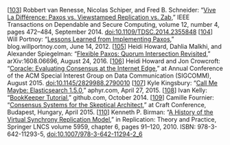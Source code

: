 [[103](ch09.html#vanRenesse2014dj-marker)] Robbert van Renesse, Nicolas Schiper, and
Fred B. Schneider: “[Vive La Différence: Paxos vs.
Viewstamped Replication vs. Zab](http://arxiv.org/abs/1309.5671),” IEEE Transactions on Dependable and Secure Computing,
volume 12, number 4, pages 472–484, September 2014.
[doi:10.1109/TDSC.2014.2355848](http://dx.doi.org/10.1109/TDSC.2014.2355848) [[104](ch09.html#Portnoy2012vs-marker)] Will
Portnoy: “[Lessons
Learned from Implementing Paxos](http://blog.willportnoy.com/2012/06/lessons-learned-from-paxos.html),” blog.willportnoy.com, June 14, 2012. [[105](ch09.html#Howard2016tz_ch9-marker)] Heidi Howard, Dahlia Malkhi, and Alexander Spiegelman:
“[Flexible Paxos: Quorum Intersection Revisited](https://arxiv.org/abs/1608.06696),”
arXiv:1608.06696, August 24, 2016. [[106](ch09.html#Howard2015cw-marker)] Heidi Howard and Jon Crowcroft:
“[Coracle:
Evaluating Consensus at the Internet Edge](http://www.sigcomm.org/sites/default/files/ccr/papers/2015/August/2829988-2790010.pdf),” at Annual Conference of the ACM Special Interest
Group on Data Communication (SIGCOMM), August 2015.
[doi:10.1145/2829988.2790010](http://dx.doi.org/10.1145/2829988.2790010) [[107](ch09.html#Kingsbury2015uk-marker)] Kyle Kingsbury:
“[Call Me Maybe:
Elasticsearch 1.5.0](https://aphyr.com/posts/323-call-me-maybe-elasticsearch-1-5-0),” aphyr.com, April 27, 2015. [[108](ch09.html#Kelly2014lq-marker)] Ivan Kelly:
“[BookKeeper Tutorial](https://github.com/ivankelly/bookkeeper-tutorial),”
github.com, October 2014. [[109](ch09.html#Fournier2015wt-marker)] Camille Fournier:
“[Consensus Systems for the Skeptical
Architect](http://www.ustream.tv/recorded/61483409),” at Craft Conference, Budapest, Hungary, April 2015. [[110](ch09.html#Birman2010ct-marker)] Kenneth P. Birman:
“[A History of the Virtual Synchrony Replication
Model](https://www.truststc.org/pubs/713.html),” in Replication: Theory and Practice, Springer LNCS volume 5959, chapter 6,
pages 91–120, 2010. ISBN: 978-3-642-11293-5,
[doi:10.1007/978-3-642-11294-2_6](http://dx.doi.org/10.1007/978-3-642-11294-2_6)
